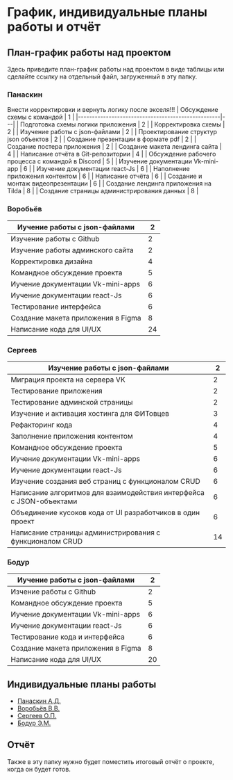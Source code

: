 # График, индивидуальные планы работы и отчёт

## План-график работы над проектом

Здесь приведите план-график работы над проектом в виде таблицы или сделайте ссылку на отдельный файл, загруженный в эту папку.
### Панаскин 
Внести корректировки и вернуть логику после экселя!!!
| Обсуждение схемы с командой                       | 1 |
|---------------------------------------------------|---|
| Подготовка схемы логики приложения                | 2 |
| Корректировка схемы                               | 2 |
| Изучение работы с json-файлами                    | 2 |
| Проектирование структур json объектов             | 2 |
| Создание презентации в формате pdf                | 2 |
| Создание постера приложения                       | 2 |
| Создание макета лендинга сайта                    | 4 |
| Написание отчёта в Git-репозитории                | 4 |
| Обсуждение рабочего процесса с командой в Discord | 5 |
| Изучение документации Vk-mini-app                 | 6 |
| Изучение документации react-Js                    | 6 |
| Наполнение приложения контентом                   | 6 |
| Написание отчёта                                  | 6 |
| Создание и монтаж видеопрезентации                | 6 |
| Создание лендинга приложения на Tilda             | 8 |
| Создание страницы администрирования данных        | 8 |
### Воробьёв
| Иучение работы с json-файлами      | 2  |
|------------------------------------|----|
| Изучение работы с Github           | 2  |
| Изучение работы админского сайта   | 2  |
| Корректировка дизайна              | 4  |
| Командное обсуждение проекта       | 5  |
| Иучение документации Vk-mini-apps  | 6  |
| Иучение документации react-Js      | 6  |
| Тестирование интерфейса            | 6  |
| Создание макета приложения в Figma | 8  |
| Написание кода для UI/UX           | 24 |
### Сергеев
| Изучение работы с json-файлами                                      | 2  |
|---------------------------------------------------------------------|----|
| Миграция проекта на сервера VK                                      | 2  |
| Тестирование приложения                                             | 2  |
| Тестирование админской страницы                                     | 2  |
| Изучение и активация хостинга для ФИТовцев                          | 3  |
| Рефакторинг кода                                                    | 4  |
| Заполнение приложения контентом                                     | 4  |
| Командное обсуждение проекта                                        | 5  |
| Иучение документации Vk-mini-apps                                   | 6  |
| Иучение документации react-Js                                       | 6  |
| Изучение создания веб страниц с функционалом CRUD                   | 6  |
| Написание алгоритмов для взаимодействия интерфейса с JSON-объектами | 6  |
| Объединение кусоков кода от UI разработчиков в один проект          | 6  |
| Написание страницы администрирования с функционалом CRUD            | 14 |
### Бодур
| Иучение работы с json-файлами      | 2  |
|------------------------------------|----|
| Изчение работы с Github            | 2  |
| Командное обсуждение проекта       | 5  |
| Иучение документации Vk-mini-apps  | 6  |
| Иучение документации react-Js      | 6  |
| Тестирование кода и интерфейса     | 6  |
| Создание макета приложения в Figma | 8  |
| Написание кода для UI/UX           | 20 |

## Индивидуальные планы работы

- [Панаскин А.Д.](panaskin.md)
- [Воробьёв В.В.](vorobyov.md)
- [Сергеев О.П.](sergeev.md)
- [Бодур Э.М.](bodur.md)

## Отчёт

Также в эту папку нужно будет поместить итоговый отчёт о проекте, когда он будет готов.
